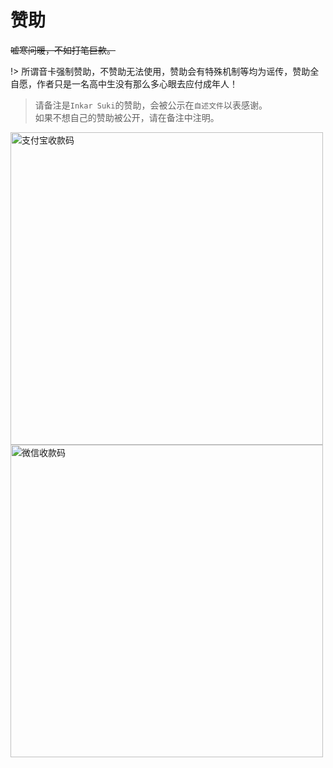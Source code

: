 # 赞助

~~嘘寒问暖，不如打笔巨款。~~

!> 所谓音卡强制赞助，不赞助无法使用，赞助会有特殊机制等均为谣传，赞助全自愿，作者只是一名高中生没有那么多心眼去应付成年人！

> 请备注是`Inkar Suki`的赞助，会被公示在`自述文件`以表感谢。
> <br>如果不想自己的赞助被公开，请在备注中注明。

<img src="https://inkar-suki.codethink.cn/Inkar-Suki-Docs/img/wechat_donate.png" height="500" alt="支付宝收款码">
<img src="https://inkar-suki.codethink.cn/Inkar-Suki-Docs/img/alipay_donate.png" height="500" alt="微信收款码">
